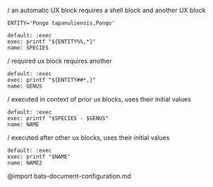 / an automatic UX block requires a shell block and another UX block
``` :(shell)
ENTITY='Pongo tapanuliensis,Pongo'
```
```ux :[document_ux_SPECIES] +(shell) +[ux_GENUS]
default: :exec
exec: printf "${ENTITY%%,*}"
name: SPECIES
```
/ required ux block requires another
```ux :[ux_GENUS] +[ux_NAME]
default: :exec
exec: printf "${ENTITY##*,}"
name: GENUS
```
/ executed in context of prior ux blocks, uses their initial values
```ux :[ux_NAME]
default: :exec
exec: printf "$SPECIES - $GENUS"
name: NAME
```
/ executed after other ux blocks, uses their initial values
```ux :[document_ux_NAME2]
default: :exec
exec: printf "$NAME"
name: NAME2
```
@import bats-document-configuration.md